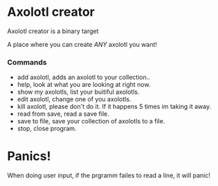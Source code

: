 # Axolotl creator

Axolotl creator is a binary target

A place where you can create *ANY* axolotl you want!

### Commands
- add axolotl, adds an axolotl to your collection..
- help, look at what you are looking at right now.
- show my axolotls, list your buitiful axolotls.
- edit axolotl, change one of you axolotls.
- kill axolotl, please don't do it. If it happens 5 times im taking it away.
- read from save, read a save file.
- save to file, save your collection of axolotls to a file.
- stop, close program.

# Panics!

When doing user input, if the prgramm failes to read a line, it will panic!  